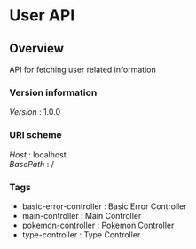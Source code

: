 # User API


<a name="overview"></a>
## Overview
API for fetching user related information


### Version information
*Version* : 1.0.0


### URI scheme
*Host* : localhost  
*BasePath* : /


### Tags

* basic-error-controller : Basic Error Controller
* main-controller : Main Controller
* pokemon-controller : Pokemon Controller
* type-controller : Type Controller



